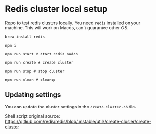 # Redis cluster local setup

Repo to test redis clusters locally. You need `redis` installed on your machine. This will work on Macos, can't guarantee other OS.

```
brew install redis
```

```
npm i
```

```
npm run start # start redis nodes
```

```
npm run create # create cluster

```

```
npm run stop # stop cluster
```

```
npm run clean # cleanup
```

## Updating settings

You can update the cluster settings in the `create-cluster.sh` file.

Shell script original source: https://github.com/redis/redis/blob/unstable/utils/create-cluster/create-cluster
